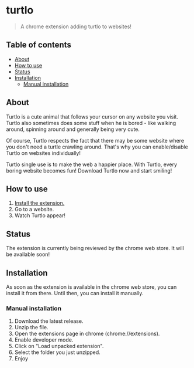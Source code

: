 # turtlo
> A chrome extension adding turtlo to websites!

## Table of contents
* [About](#about)
* [How to use](#how-to-use)
* [Status](#status)
* [Installation](#installation)
  * [Manual installation](#manual-installation)

## About
Turtlo is a cute animal that follows your cursor on any website you visit. Turtlo also sometimes does some stuff when he is bored - like walking around, spinning around and generally being very cute.

Of course, Turtlo respects the fact that there may be some website where you don't need a turtle crawling around. That's why you can enable/disable Turtlo on websites individually!

Turtlo single use is to make the web a happier place. With Turtlo, every boring website becomes fun! Download Turtlo now and start smiling!

## How to use
1. [Install the extension.](#installation)
2. Go to a website.
3. Watch Turtlo appear!

## Status
The extension is currently being reviewed by the chrome web store. It will be available soon!

## Installation
As soon as the extension is available in the chrome web store, you can install it from there. Until then, you can install it manually.

### Manual installation
1. Download the latest release.
2. Unzip the file.
3. Open the extensions page in chrome (chrome://extensions).
4. Enable developer mode.
5. Click on "Load unpacked extension".
6. Select the folder you just unzipped.
7. Enjoy